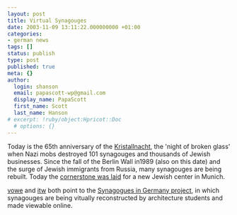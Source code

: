 ```yaml
---
layout: post
title: Virtual Synagouges
date: 2003-11-09 13:11:22.000000000 +01:00
categories:
- german news
tags: []
status: publish
type: post
published: true
meta: {}
author:
  login: shanson
  email: papascott-wp@gmail.com
  display_name: PapaScott
  first_name: Scott
  last_name: Hanson
# excerpt: !ruby/object:Hpricot::Doc
  # options: {}
---
```

<p>Today is the 65th anniversary of the <a title="KRISTALLNACHT" href="http://www.mtsu.edu/~baustin/knacht.html">Kristallnacht</a>, the 'night of broken glass' when Nazi mobs destroyed 101 synagouges and thousands of Jewish businesses. Since the fall of the Berlin Wall in1989 (also on this date) and the surge of Jewish immigrants from Russia, many synagouges are being rebuilt. Today the <a title="Grundsteinlegung | Bayern heute | Bayerischer Rundfunk" href="http://www.br-online.de/bayern-heute/artikel/0311/09_grundsteinlegung/index.xml">cornerstone was laid</a> for a new Jewish center in Munich.</p>
<p><a title="vowe dot net :: Synagogues in Germany - A Virtual Reconstruction" href="http://vowe.net/archives/003793.html">vowe</a> and <a title="Industrial Technology & Witchcraft - das Weblog von TextLab" href="http://www.industrial-technology-and-witchcraft.de/index.php?id=P3738">itw</a> both point to the <a title="Synagogues in Germany - A Virtual Reconstruction" href="http://www.cad.architektur.tu-darmstadt.de/synagogen/inter/en_menu.html">Synagogues in Germany project</a>, in which synagouges are being vitually reconstructed by architecture students and made viewable online.</p>
